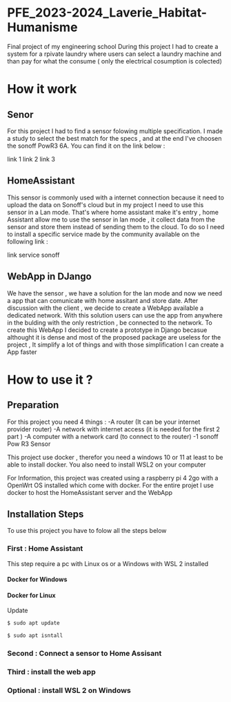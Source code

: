 # PFE_2023-2024_Laverie_Habitat-Humanisme
Final project of my engineering school 
During this project I had to create a system for a rpivate laundry where users can select a laundry machine and than pay for what the consume ( only the electrical cosumption is colected)
# How it work
## Senor
For this project I had to find a sensor folowing multiple specification. I made a study to select the best match for the specs , and at the end I've choosen the sonoff PowR3 6A.
You can find it on the link below : 

link 1 
link 2 
link 3

## HomeAssistant 
This sensor is commonly used with a internet connection because it need to upload the data on Sonoff's cloud but in my project I need to use this sensor in a Lan mode. That's where home assistant make it's entry , home Assistant allow me to use the sensor in lan mode , it collect data from the sensor and store them instead of sending them to the cloud.
To do so I need to install a specific service made by the community available on the following link : 

link service sonoff 

## WebApp in DJango 
We have the sensor , we have a solution for the lan mode and now we need a app that can comunicate with home assitant and store date. After discussion with the client , we decide to create a WebApp available a dedicated network. With this solution users can use the app from anywhere in the bulding with the only restriction , be connected to the network.
To create this WebApp I decided to create a prototype in Django becasue althought it is dense and most of the proposed package are useless for the project , It simplify a lot of things and with those simplification I can create a App faster 

# How to use it ? 
## Preparation
For this project you need 4 things :
-A router (It can be your internet provider router)
-A network with internet access (it is needed for the first 2 part )
-A computer with a network card (to connect to the router)
-1 sonoff Pow R3 Sensor 

This project use docker , therefor you need a windows 10 or 11 at least to be able to install docker. You also need to install WSL2 on your computer 


For Information, this project was created using a raspberry pi 4 2go with a OpenWrt OS installed which come with docker. For the entire projet I use docker to host the HomeAssistant server and the WebApp

## Installation Steps 
To use this project you have to folow all the steps below 
### First : Home Assistant
This step require a pc with Linux os or a Windows with WSL 2 installed

#### Docker for Windows 

#### Docker for Linux 

Update
```sh
$ sudo apt update 
```

```sh
$ sudo apt isntall 
```


### Second : Connect a sensor to Home Assisant

### Third : install the web app

### Optional : install WSL 2 on Windows
